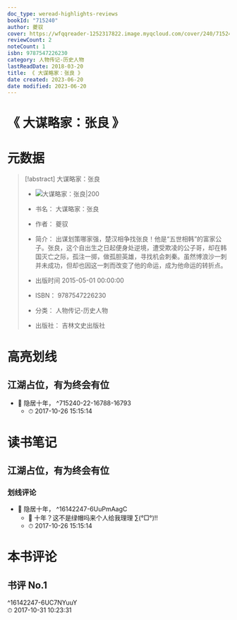 ```yaml
---
doc_type: weread-highlights-reviews
bookId: "715240"
author: 夔驭
cover: https://wfqqreader-1252317822.image.myqcloud.com/cover/240/715240/t7_715240.jpg
reviewCount: 2
noteCount: 1
isbn: 9787547226230
category: 人物传记-历史人物
lastReadDate: 2018-03-20
title: 《 大谋略家：张良 》
date created: 2023-06-20
date modified: 2023-06-20
---
```


# 《 大谋略家：张良 》

# 元数据

> [!abstract] 大谋略家：张良
> - ![ 大谋略家：张良|200](https://wfqqreader-1252317822.image.myqcloud.com/cover/240/715240/t7_715240.jpg)
> - 书名： 大谋略家：张良
> - 作者： 夔驭
> - 简介： 出谋划策哪家强，楚汉相争找张良！他是“五世相韩”的富家公子。张良，这个自出生之日起便身处逆境，遭受欺凌的公子哥，却在韩国灭亡之际，孤注一掷，做孤胆英雄，寻找机会刺秦。虽然博浪沙一刺并未成功，但却也因这一刺而改变了他的命运，成为他命运的转折点。
>
> - 出版时间 2015-05-01 00:00:00
> - ISBN： 9787547226230
> - 分类： 人物传记-历史人物
> - 出版社： 吉林文史出版社

# 高亮划线

## 江湖占位，有为终会有位

- 📌 隐居十年， ^715240-22-16788-16793
    - ⏱ 2017-10-26 15:15:14

# 读书笔记

## 江湖占位，有为终会有位

### 划线评论

- 📌 隐居十年， ^16142247-6UuPmAagC
    - 💭 十年？这不是绿帽吗来个人给我理理 ∑(°□°)!!
    - ⏱ 2017-10-26 15:15:14
   

# 本书评论

## 书评 No.1

 ^16142247-6UC7NYuuY  
⏱ 2017-10-31 10:23:31
